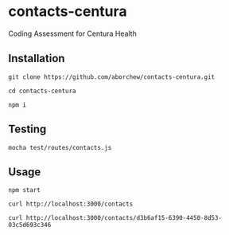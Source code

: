 # contacts-centura
Coding Assessment for Centura Health

## Installation
`git clone https://github.com/aborchew/contacts-centura.git`

`cd contacts-centura`

`npm i`

## Testing
`mocha test/routes/contacts.js`

## Usage
`npm start`

`curl http://localhost:3000/contacts`

`curl http://localhost:3000/contacts/d3b6af15-6390-4450-8d53-03c5d693c346`


